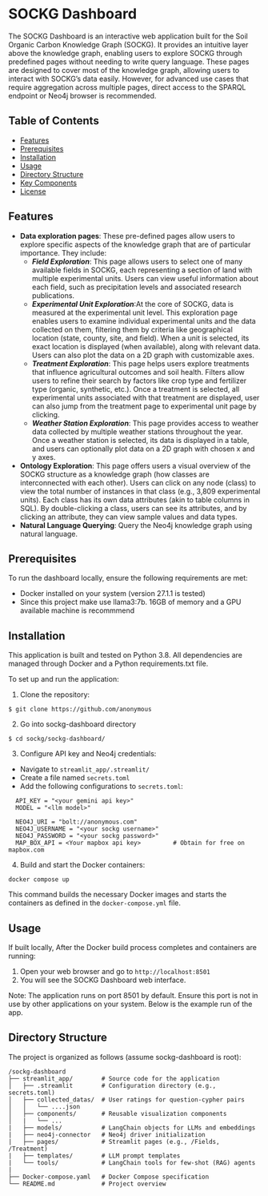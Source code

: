 # SOCKG Dashboard

The SOCKG Dashboard is an interactive web application built for the Soil Organic Carbon Knowledge Graph (SOCKG). It provides an intuitive layer above the knowledge graph, enabling users to explore SOCKG through predefined pages without needing to write query language. These pages are designed to cover most of the knowledge graph, allowing users to interact with SOCKG’s data easily. However, for advanced use cases that require aggregation across multiple pages, direct access to the SPARQL endpoint or Neo4j browser is recommended. 

## Table of Contents

- [Features](#features)
- [Prerequisites](#prerequisites)
- [Installation](#installation)
- [Usage](#usage)
- [Directory Structure](#directory-structure)
- [Key Components](#key-components)
- [License](#license)

## Features

- **Data exploration pages**: These pre-defined pages allow users to explore specific aspects of the knowledge graph that are of particular importance. They include:
  - ***Field Exploration***: This page allows users to select one of many available fields in SOCKG, each representing a section of land with multiple experimental units. Users can view useful information about each field, such as precipitation levels and associated research publications.
  - ***Experimental Unit Exploration***:At the core of SOCKG, data is measured at the experimental unit level. This exploration page enables users to examine individual experimental units and the data collected on them, filtering them by criteria like geographical location (state, county, site, and field). When a unit is selected, its exact location is displayed (when available), along with relevant data. Users can also plot the data on a 2D graph with customizable axes.
  - ***Treatment Exploration***: This page helps users explore treatments that influence agricultural outcomes and soil health. Filters allow users to refine their search by factors like crop type and fertilizer type (organic, synthetic, etc.). Once a treatment is selected, all experimental units associated with that treatment are displayed, user can also jump from the treatment page to experimental unit page by clicking.
  - ***Weather Station Exploration***: This page provides access to weather data collected by multiple weather stations throughout the year. Once a weather station is selected, its data is displayed in a table, and users can optionally plot data on a 2D graph with chosen x and y axes.
- **Ontology Exploration**: This page offers users a visual overview of the SOCKG structure as a knowledge graph (how classes are interconnected with each other). Users can click on any node (class) to view the total number of instances in that class (e.g., 3,809 experimental units). Each class has its own data attributes (akin to table columns in SQL). By double-clicking a class, users can see its attributes, and by clicking an attribute, they can view sample values and data types.
- **Natural Language Querying**: Query the Neo4j knowledge graph using natural language.

## Prerequisites
To run the dashboard locally, ensure the following requirements are met:
- Docker installed on your system (version 27.1.1 is tested)
- Since this project make use llama3:7b. 16GB of memory and a GPU available machine is recommmend

## Installation

This application is built and tested on Python 3.8. All dependencies are managed through Docker and a Python requirements.txt file.

To set up and run the application:

1. Clone the repository:
```
$ git clone https://github.com/anonymous
```
2. Go into sockg-dashboard directory
```
$ cd sockg/sockg-dashboard/
```

3. Configure API key and Neo4j credentials:
- Navigate to `streamlit_app/.streamlit/`
- Create a file named `secrets.toml`
- Add the following configurations to `secrets.toml`:
```
  API_KEY = "<your gemini api key>"
  MODEL = "<llm model>"

  NEO4J_URI = "bolt://anonymous.com"
  NEO4J_USERNAME = "<your sockg username>"
  NEO4J_PASSWORD = "<your sockg password>"
  MAP_BOX_API = <Your mapbox api key>         # Obtain for free on mapbox.com
```

4. Build and start the Docker containers:
```
docker compose up
```
This command builds the necessary Docker images and starts the containers as defined in the `docker-compose.yml` file.

## Usage

If built locally, After the Docker build process completes and containers are running:

1. Open your web browser and go to `http://localhost:8501`
2. You will see the SOCKG Dashboard web interface.

Note: The application runs on port 8501 by default. Ensure this port is not in use by other applications on your system. Below is the example run of the app.

## Directory Structure
The project is organized as follows (assume sockg-dashboard is root):
```
/sockg-dashboard
├── streamlit_app/        # Source code for the application
│   ├── .streamlit        # Configuration directory (e.g., secrets.toml)
│   ├── collected_datas/  # User ratings for question-cypher pairs
│   │   └── ....json
│   ├── components/       # Reusable visualization components
│   |   └── ...
|   ├── models/           # LangChain objects for LLMs and embeddings
|   ├── neo4j-connector   # Neo4j driver initialization
|   ├── pages/            # Streamlit pages (e.g., /Fields, /Treatment)
|   ├── templates/        # LLM prompt templates
|   └── tools/            # LangChain tools for few-shot (RAG) agents
|
├── Docker-compose.yaml   # Docker Compose specification
└── README.md             # Project overview
```
